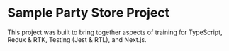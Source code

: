 # Sample Party Store Project
This project was built to bring together aspects of training for TypeScript, Redux & RTK, Testing (Jest & RTL), and Next.js.
